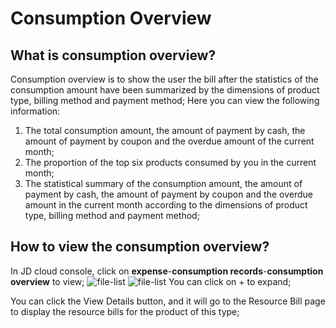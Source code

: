 # Consumption Overview
## What is consumption overview?
Consumption overview is to show the user the bill after the statistics of the consumption amount have been summarized by the dimensions of product type, billing method and payment method;
Here you can view the following information:
1. The total consumption amount, the amount of payment by cash, the amount of payment by coupon and the overdue amount of the current month;
2. The proportion of the top six products consumed by you in the current month;
3. The statistical summary of the consumption amount, the amount of payment by cash, the amount of payment by coupon and the overdue amount in the current month according to the dimensions of product type, billing method and payment method;

## How to view the consumption overview?
In JD cloud console, click on **expense**-**consumption records**-**consumption overview** to view;
![file-list](https://github.com/jdcloudcom/cn/blob/edit/image/billing/%E6%80%BB%E8%A7%881.png)
![file-list](https://github.com/jdcloudcom/cn/blob/edit/image/billing/%E6%80%BB%E8%A7%883.png)
You can click on + to expand;

You can click the View Details button, and it will go to the Resource Bill page to display the resource bills for the product of this type;

